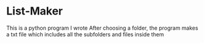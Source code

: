 

# List-Maker
This is a python program I wrote
After choosing a folder, the program makes a txt file which includes all the subfolders and files inside them

